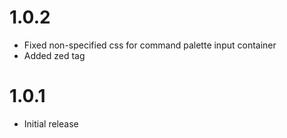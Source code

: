 # 1.0.2

- Fixed non-specified css for command palette input container
- Added zed tag

# 1.0.1

- Initial release
